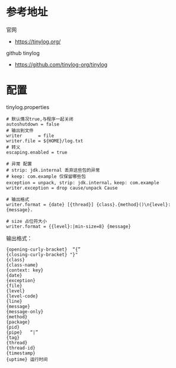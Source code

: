 # 参考地址
官网
- https://tinylog.org/

github tinylog
- https://github.com/tinylog-org/tinylog

# 配置
tinylog.properties
```
# 默认情况true,与程序一起关闭
autoshutdown = false
# 输出到文件
writer      = file
writer.file = ${HOME}/log.txt
# 转义
escaping.enabled = true

# 异常 配置
# strip: jdk.internal 丢弃这些包的异常
# keep: com.example 仅保留哪些包
exception = unpack, strip: jdk.internal，keep: com.example
writer.exception = drop cause/unpack Cause

# 输出格式
writer.format = {date} [{thread}] {class}.{method}()\n{level}: {message}.

# size 占位符大小
writer.format = {{level}:|min-size=8} {message}

```

输出格式：
```
{opening-curly-bracket}	 “{”
{closing-curly-bracket} "}"
{class}
{class-name}
{context: key}
{date}
{exception}
{file}
{level}	
{level-code}	
{line}	
{message}	
{message-only}
{method}	
{package}	
{pid}	
{pipe}	 “|”
{tag}	
{thread}	
{thread-id}	
{timestamp}	
{uptime} 运行时间
```
